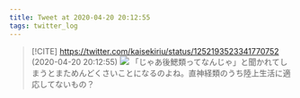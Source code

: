 ```yaml
---
title: Tweet at 2020-04-20 20:12:55
tags: twitter_log
---
```


> [!CITE] https://twitter.com/kaisekiriu/status/1252193523341770752 (2020-04-20 20:12:55)
> ![](https://twitter.com/kaisekiriu/status/1252193523341770752)
> 「じゃあ後鰓類ってなんじゃ」と聞かれてしまうとまためんどくさいことになるのよね。直神経類のうち陸上生活に適応してないもの？
